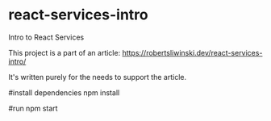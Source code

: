 # react-services-intro
Intro to React Services

This project is a part of an article: https://robertsliwinski.dev/react-services-intro/

It's written purely for the needs to support the article.


#install dependencies
npm install

#run
npm start